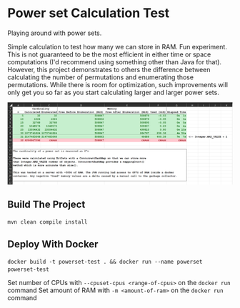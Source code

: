 Power set Calculation Test
=========================
Playing around with power sets.

Simple calculation to test how many we can store in RAM. Fun experiment. This is not guaranteed to
be the most efficient in either time or space computations (I'd recommend using something other than
Java for that). However, this project demonstrates to others the difference between calculating the
number of permutations and enumerating those permutations. While there is room for optimization, 
such improvements will only get you so far as you start calculating larger and larger power sets.

![Test Results](./resources/test-results.png "Title")

## Build The Project

`mvn clean compile install`

## Deploy With Docker

`docker build -t powerset-test . && docker run --name powerset powerset-test`

Set number of CPUs with `--cpuset-cpus <range-of-cpus>` on the `docker run` command
Set amount of RAM with `-m <amount-of-ram>` on the `docker run` command
